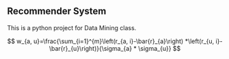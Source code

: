 ## Recommender System
This is a python project for Data Mining class.

$$
w_{a, u}=\frac{\sum_{i=1}^{m}\left(r_{a, i}-\bar{r}_{a}\right) *\left(r_{u, i}-\bar{r}_{u}\right)}{\sigma_{a} * \sigma_{u}}
$$ 